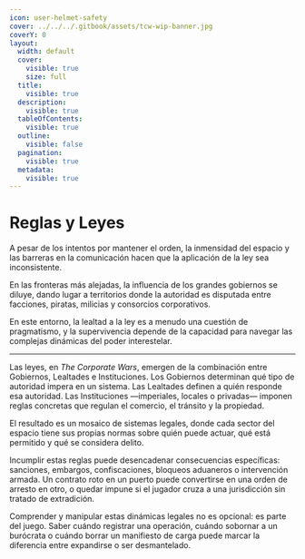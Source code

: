 ```yaml
---
icon: user-helmet-safety
cover: ../../../.gitbook/assets/tcw-wip-banner.jpg
coverY: 0
layout:
  width: default
  cover:
    visible: true
    size: full
  title:
    visible: true
  description:
    visible: true
  tableOfContents:
    visible: true
  outline:
    visible: false
  pagination:
    visible: true
  metadata:
    visible: true
---
```


# Reglas y Leyes

A pesar de los intentos por mantener el orden, la inmensidad del espacio y las barreras en la comunicación hacen que la aplicación de la ley sea inconsistente.

En las fronteras más alejadas, la influencia de los grandes gobiernos se diluye, dando lugar a territorios donde la autoridad es disputada entre facciones, piratas, milicias y consorcios corporativos.

En este entorno, la lealtad a la ley es a menudo una cuestión de pragmatismo, y la supervivencia depende de la capacidad para navegar las complejas dinámicas del poder interestelar.

***

Las leyes, en _The Corporate Wars_, emergen de la combinación entre Gobiernos, Lealtades e Instituciones. Los Gobiernos determinan qué tipo de autoridad impera en un sistema. Las Lealtades definen a quién responde esa autoridad. Las Instituciones —imperiales, locales o privadas— imponen reglas concretas que regulan el comercio, el tránsito y la propiedad.

El resultado es un mosaico de sistemas legales, donde cada sector del espacio tiene sus propias normas sobre quién puede actuar, qué está permitido y qué se considera delito.

Incumplir estas reglas puede desencadenar consecuencias específicas: sanciones, embargos, confiscaciones, bloqueos aduaneros o intervención armada. Un contrato roto en un puerto puede convertirse en una orden de arresto en otro, o quedar impune si el jugador cruza a una jurisdicción sin tratado de extradición.

Comprender y manipular estas dinámicas legales no es opcional: es parte del juego. Saber cuándo registrar una operación, cuándo sobornar a un burócrata o cuándo borrar un manifiesto de carga puede marcar la diferencia entre expandirse o ser desmantelado.
